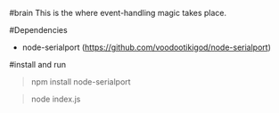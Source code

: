 #brain
This is the where event-handling magic takes place.

#Dependencies
- node-serialport (https://github.com/voodootikigod/node-serialport)

#install and run
> npm install node-serialport

> node index.js

